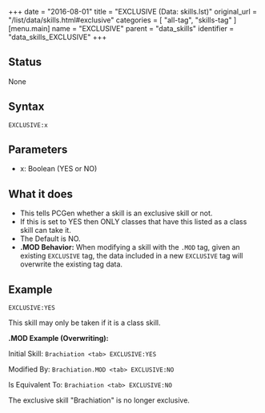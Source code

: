+++
date = "2016-08-01"
title = "EXCLUSIVE (Data: skills.lst)"
original_url = "/list/data/skills.html#exclusive"
categories = [ "all-tag", "skills-tag" ]
[menu.main]
    name = "EXCLUSIVE"
    parent = "data_skills"
    identifier = "data_skills_EXCLUSIVE"
+++

## Status

None

## Syntax

`EXCLUSIVE:x`

## Parameters

-   x: Boolean (YES or NO)



What it does
------------

-   This tells PCGen whether a skill is an exclusive skill or not.
-   If this is set to YES then ONLY classes that have this listed as a
    class skill can take it.
-   The Default is NO.
-   **.MOD Behavior:** When modifying a skill with the `.MOD` tag, given
    an existing `EXCLUSIVE` tag, the data included in a new `EXCLUSIVE`
    tag will overwrite the existing tag data.

Example
-------

`EXCLUSIVE:YES`

This skill may only be taken if it is a class skill.

**.MOD Example (Overwriting):**

Initial Skill: `Brachiation <tab> EXCLUSIVE:YES`

Modified By: `Brachiation.MOD <tab> EXCLUSIVE:NO`

Is Equivalent To: `Brachiation <tab> EXCLUSIVE:NO`

The exclusive skill "Brachiation" is no longer exclusive.

